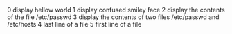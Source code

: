 0 display hellow world
1 display confused smiley face
2 display the contents of the file /etc/passwd
3 display the contents of two files /etc/passwd and /etc/hosts
4 last line of a file
5 first line of a file
